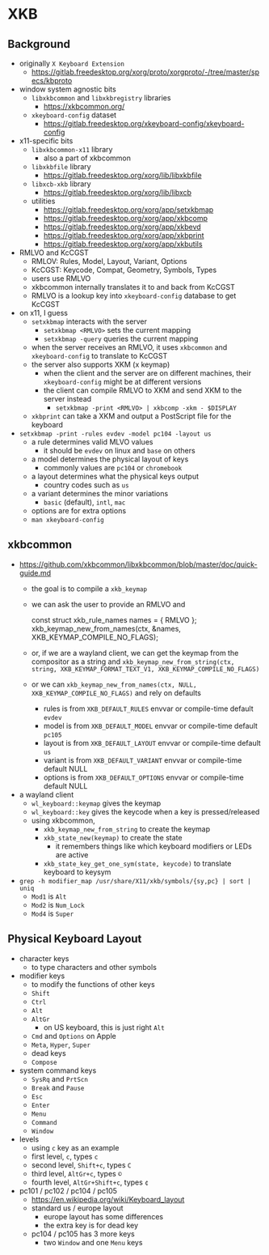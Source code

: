 XKB
===

## Background

- originally `X Keyboard Extension`
  - <https://gitlab.freedesktop.org/xorg/proto/xorgproto/-/tree/master/specs/kbproto>
- window system agnostic bits
  - `libxkbcommon` and `libxkbregistry` libraries
    - <https://xkbcommon.org/>
  - `xkeyboard-config` dataset
    - <https://gitlab.freedesktop.org/xkeyboard-config/xkeyboard-config>
- x11-specific bits
  - `libxkbcommon-x11` library
    - also a part of xkbcommon
  - `libxkbfile` library
    - <https://gitlab.freedesktop.org/xorg/lib/libxkbfile>
  - `libxcb-xkb` library
    - <https://gitlab.freedesktop.org/xorg/lib/libxcb>
  - utilities
    - <https://gitlab.freedesktop.org/xorg/app/setxkbmap>
    - <https://gitlab.freedesktop.org/xorg/app/xkbcomp>
    - <https://gitlab.freedesktop.org/xorg/app/xkbevd>
    - <https://gitlab.freedesktop.org/xorg/app/xkbprint>
    - <https://gitlab.freedesktop.org/xorg/app/xkbutils>
- RMLVO and KcCGST
  - RMLOV: Rules, Model, Layout, Variant, Options
  - KcCGST: Keycode, Compat, Geometry, Symbols, Types
  - users use RMLVO
  - xkbcommon internally translates it to and back from KcCGST
  - RMLVO is a lookup key into `xkeyboard-config` database to get KcCGST
- on x11, I guess
  - `setxkbmap` interacts with the server
    - `setxkbmap <RMLVO>` sets the current mapping
    - `setxkbmap -query` queries the current mapping
  - when the server receives an RMLVO, it uses `xkbcommon` and
    `xkeyboard-config` to translate to KcCGST
  - the server also supports XKM (x keymap)
    - when the client and the server are on different machines, their
      `xkeyboard-config` might be at different versions
    - the client can compile RMLVO to XKM and send XKM to the server instead
      - `setxkbmap -print <RMLVO> | xkbcomp -xkm - $DISPLAY`
  - `xkbprint` can take a XKM and output a PostScript file for the keyboard
- `setxkbmap -print -rules evdev -model pc104 -layout us`
  - a rule determines valid MLVO values
    - it should be `evdev` on linux and `base` on others
  - a model determines the physical layout of keys
    - commonly values are `pc104` or `chromebook`
  - a layout determines what the physical keys output
    - country codes such as `us`
  - a variant determines the minor variations
    - `basic` (default), `intl`, `mac`
  - options are for extra options
  - `man xkeyboard-config`

## xkbcommon

- <https://github.com/xkbcommon/libxkbcommon/blob/master/doc/quick-guide.md>
  - the goal is to compile a `xkb_keymap`
  - we can ask the user to provide an RMLVO and

    const struct xkb_rule_names names = { RMLVO };
    xkb_keymap_new_from_names(ctx, &names, XKB_KEYMAP_COMPILE_NO_FLAGS);
  - or, if we are a wayland client, we can get the keymap from the compositor
    as a string and
    `xkb_keymap_new_from_string(ctx, string, XKB_KEYMAP_FORMAT_TEXT_V1, XKB_KEYMAP_COMPILE_NO_FLAGS)`
  - or we can `xkb_keymap_new_from_names(ctx, NULL, XKB_KEYMAP_COMPILE_NO_FLAGS)`
    and rely on defaults
    - rules is from `XKB_DEFAULT_RULES` envvar or compile-time default `evdev`
    - model is from `XKB_DEFAULT_MODEL` envvar or compile-time default `pc105`
    - layout is from `XKB_DEFAULT_LAYOUT` envvar or compile-time default `us`
    - variant is from `XKB_DEFAULT_VARIANT` envvar or compile-time default NULL
    - options is from `XKB_DEFAULT_OPTIONS` envvar or compile-time default NULL
- a wayland client
  - `wl_keyboard::keymap` gives the keymap
  - `wl_keyboard::key` gives the keycode when a key is pressed/released
  - using xkbcommon,
    - `xkb_keymap_new_from_string` to create the keymap
    - `xkb_state_new(keymap)` to create the state
      - it remembers things like which keyboard modifiers or LEDs are active
    - `xkb_state_key_get_one_sym(state, keycode)` to translate keyboard to
      keysym
- `grep -h modifier_map /usr/share/X11/xkb/symbols/{sy,pc} | sort | uniq`
  - `Mod1` is `Alt`
  - `Mod2` is `Num_Lock`
  - `Mod4` is `Super`

## Physical Keyboard Layout

- character keys
  - to type characters and other symbols
- modifier keys
  - to modify the functions of other keys
  - `Shift`
  - `Ctrl`
  - `Alt`
  - `AltGr`
    - on US keyboard, this is just right `Alt`
  - `Cmd` and `Options` on Apple
  - `Meta`, `Hyper`, `Super`
  - dead keys
  - `Compose`
- system command keys
  - `SysRq` and `PrtScn`
  - `Break` and `Pause`
  - `Esc`
  - `Enter`
  - `Menu`
  - `Command`
  - `Window`
- levels
  - using `c` key as an example
  - first level, `c`, types `c`
  - second level, `Shift+c`, types `C`
  - third level, `AltGr+c`, types `©`
  - fourth level, `AltGr+Shift+c`, types `¢`
- pc101 / pc102 / pc104 / pc105
  - <https://en.wikipedia.org/wiki/Keyboard_layout>
  - standard us / europe layout
    - europe layout has some differences
    - the extra key is for dead key
  - pc104 / pc105 has 3 more keys
    - two `Window` and one `Menu` keys

